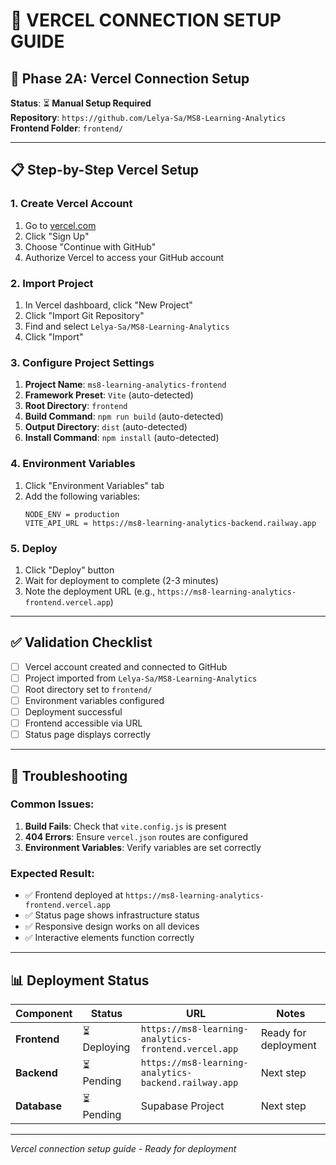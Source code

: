 # 🔗 **VERCEL CONNECTION SETUP GUIDE**

## 🎯 **Phase 2A: Vercel Connection Setup**

**Status**: ⏳ **Manual Setup Required**  
**Repository**: `https://github.com/Lelya-Sa/MS8-Learning-Analytics`  
**Frontend Folder**: `frontend/`

---

## 📋 **Step-by-Step Vercel Setup**

### **1. Create Vercel Account**
1. Go to [vercel.com](https://vercel.com)
2. Click "Sign Up" 
3. Choose "Continue with GitHub"
4. Authorize Vercel to access your GitHub account

### **2. Import Project**
1. In Vercel dashboard, click "New Project"
2. Click "Import Git Repository"
3. Find and select `Lelya-Sa/MS8-Learning-Analytics`
4. Click "Import"

### **3. Configure Project Settings**
1. **Project Name**: `ms8-learning-analytics-frontend`
2. **Framework Preset**: `Vite` (auto-detected)
3. **Root Directory**: `frontend`
4. **Build Command**: `npm run build` (auto-detected)
5. **Output Directory**: `dist` (auto-detected)
6. **Install Command**: `npm install` (auto-detected)

### **4. Environment Variables**
1. Click "Environment Variables" tab
2. Add the following variables:
   ```
   NODE_ENV = production
   VITE_API_URL = https://ms8-learning-analytics-backend.railway.app
   ```

### **5. Deploy**
1. Click "Deploy" button
2. Wait for deployment to complete (2-3 minutes)
3. Note the deployment URL (e.g., `https://ms8-learning-analytics-frontend.vercel.app`)

---

## ✅ **Validation Checklist**

- [ ] Vercel account created and connected to GitHub
- [ ] Project imported from `Lelya-Sa/MS8-Learning-Analytics`
- [ ] Root directory set to `frontend/`
- [ ] Environment variables configured
- [ ] Deployment successful
- [ ] Frontend accessible via URL
- [ ] Status page displays correctly

---

## 🔧 **Troubleshooting**

### **Common Issues**:
1. **Build Fails**: Check that `vite.config.js` is present
2. **404 Errors**: Ensure `vercel.json` routes are configured
3. **Environment Variables**: Verify variables are set correctly

### **Expected Result**:
- ✅ Frontend deployed at `https://ms8-learning-analytics-frontend.vercel.app`
- ✅ Status page shows infrastructure status
- ✅ Responsive design works on all devices
- ✅ Interactive elements function correctly

---

## 📊 **Deployment Status**

| Component | Status | URL | Notes |
|-----------|--------|-----|-------|
| **Frontend** | ⏳ Deploying | `https://ms8-learning-analytics-frontend.vercel.app` | Ready for deployment |
| **Backend** | ⏳ Pending | `https://ms8-learning-analytics-backend.railway.app` | Next step |
| **Database** | ⏳ Pending | Supabase Project | Next step |

---

*Vercel connection setup guide - Ready for deployment*
